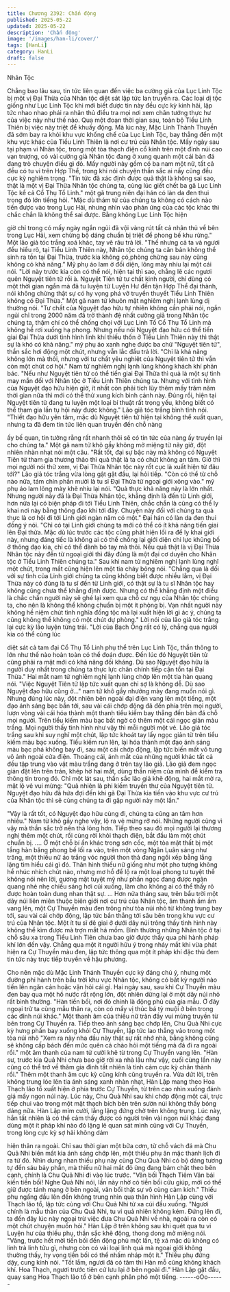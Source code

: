 ```yaml
---
title: Chương 2392: Chấn động
published: 2025-05-22
updated: 2025-05-22
description: 'Chấn động'
image: '/images/han-li/cover/'
tags: [HanLi]
category: HanLi
draft: false
---
```


Nhân Tộc

Chẳng bao lâu sau, tin tức liên quan đến việc ba cường giả của
Lục Linh Tộc bị một vị Đại Thừa của Nhân tộc diệt sát lập tức lan
truyền ra.
Các loại dị tộc giống như Lục Linh Tộc khi mới biết được tin này
đều cực kỳ kinh hãi, lập tức nhao nhao phái ra nhân thủ điều tra
mọi nơi xem chân tướng thực hư của việc này như thế nào.
Qua một đoạn thời gian sau, toàn bộ Tiểu Linh Thiên bị việc này
triệt để khuấy động.
Mà lúc này, Mặc Linh Thánh Thuyền đã sớm bay ra khỏi khu vực
khống chế của Lục Linh Tộc, bay thẳng đến một khu vực khác
của Tiểu Linh Thiên là nơi cư trú của Nhân tộc.
Mấy ngày sau tại phạm vi Nhân tộc, trong một tòa thạch điện cổ
kính trên một đỉnh núi cao vạn trượng, có vài cường giả Nhân tộc
đang ở xung quanh một cái bàn đá đang trò chuyện điều gì đó.
Mấy người này gồm có ba nam một nữ, tất cả đều có tu vi trên
Hợp Thể, trong khi nói chuyện thần sắc ai nấy cũng đều cực kỳ
nghiêm trọng.
"Tin tức đã xác định được quả thật là không sai sao, thật là một vị
Đại Thừa Nhân tộc chúng ta, cùng lúc giết chết ba gã Lục Linh
Tộc kể cả Cổ Thụ Tổ Linh." một gã trung niên đại hán có làn da
đen thui trong đó lớn tiếng hỏi.
"Mặc dù thám tử của chúng ta không có cách nào tiến được vào
trong Lục Hải, nhưng nhìn vào phản ứng của các tộc khác thì
chắc chắn là không thể sai được. Bằng không Lục Linh Tộc hiện

giờ chỉ trong có mấy ngày ngắn ngủi đã vội vàng rút tất cả nhân
thủ về bên trong Lục Hải, xem chừng bộ dáng chuẩn bị triệt để
phong bế khu rừng." Một lão giả tóc trắng xoá khác, tay vê râu trả
lời.
"Thế nhưng cả ta và ngươi đều hiểu rõ, tại Tiểu Linh Thiên này,
Nhân tộc chúng ta căn bản không thể sinh ra tồn tại Đại Thừa,
trước kia không có,phòng chừng sau này cũng không có khả
năng.” Mỹ phụ áo lam ở đối diện, lông mày nhíu lại một cái nói.
"Lời này trước kia còn có thể nói, hiện tại thì sao, chẳng lẽ các
ngươi quên Nguyệt tiên tử rồi à. Nguyệt Tiên tử tư chất kinh
người, chỉ dùng có một thời gian ngắn mà đã tu luyện từ Luyện
Hư đến tận Hợp Thể đại thành, nói không chừng thật sự có hy
vọng phá vỡ truyền thuyết Tiểu Linh Thiên không có Đại Thừa."
Một gã nam tử khuôn mặt nghiêm nghị lạnh lùng dị thường nói.
"Tư chất của Nguyệt đạo hữu tự nhiên không cần phải nói, ngắn
ngủi chỉ trong 2000 năm đã trở thành đệ nhất cường giả trong
Nhân tộc chúng ta, thậm chí có thể chống chọi với Lục Linh Tổ Cổ
Thụ Tổ Linh mà không hề rơi xuống hạ phong. Nhưng nếu nói
Nguyệt đạo hữu có thể tiến giai Đại Thừa dưới tình hình linh khí
thiếu thốn ở Tiểu Linh Thiên này thì thật sự là khó có khả năng."
mỹ phụ áo xanh nghe được ba chữ "Nguyệt tiên tử", thần sắc hơi
động một chút, nhưng vẫn lắc đầu trả lời.
"Chỉ là khả năng không lớn mà thôi, nhưng với tư chất yêu nghiệt
của Nguyệt tiên tử thì vẫn còn một chút cơ hội." Nam tử nghiêm
nghị lạnh lùng không khách khí phản bác.
"Nếu như Nguyệt tiên tử có thể tiến giai Đại Thừa thì quả là một
sự tình may mắn đối với Nhân tộc ở Tiểu Linh Thiên chúng ta.
Nhưng với tình hình của Nguyệt đạo hữu hiện giờ, ít nhất còn
phải tích lũy thêm mấy trăm năm thời gian nữa thì mới có thể thử
xung kích bình cảnh này. Đúng rồi, hiện tại Nguyệt tiên tử đang tu
luyện một loại bí thuật rất trọng yếu, không biết có thể tham gia
lần tụ hội này được không." Lão giả tóc trắng bình tĩnh nói.
"Thiết đạo hữu yên tâm, mặc dù Nguyệt tiên tử hiện tại không thể
xuất quan, nhưng ta đã đem tin tức liên quan truyền đến chỗ nàng

ấy bế quan, tin tưởng rằng rất nhanh thôi sẽ có tin tức của nàng
ấy truyền lại cho chúng ta." Một gã nam tử khô gầy không mở
miệng từ nãy giờ, đột nhiên nhàn nhạt nói một câu.
"Rất tốt, đại sự bậc này mà không có Nguyệt Tiên tử tham gia
thương thảo thì quả thật là ta có chút không an tâm. Giờ thì mọi
người nói thử xem, vị Đại Thừa Nhân tộc này rốt cục là xuất hiện
từ đâu tới?" Lão giả tóc trắng vừa lòng gật gật đầu, lại hỏi tiếp.
"Còn có thể từ chỗ nào nữa, tám chín phần mười là tu sĩ Đại
Thừa từ ngoại giới xông vào." mỹ phụ áo lam lông mày khẽ nhíu
lại nói.
"Quả thực khả năng này là lớn nhất. Nhưng người này đã là Đại
Thừa Nhân tộc, khẳng định là đến từ Linh giới, hơn nữa lại có
biện pháp đi tới Tiểu Linh Thiên, chắc chắn là cũng có thể ly khai
nơi này bằng thông đạo khi tới đây. Chuyện này đối với chúng ta
quả thực là cơ hội đi tới Linh giới ngàn năm có một." Đại hán có
làn da đen thui đồng ý nói.
"Chỉ có tại Linh giới chúng ta mới có thể có ít khả năng tiến giai
lên Đại thừa. Mặc dù lúc trước các tộc cũng phát hiện lối ra để ly
khai giới này, nhưng đáng tiếc là không ai có thể chống lại giới
diện chi lực khủng bố ở thông đạo kia, chỉ có thể đành bó tay mà
thôi. Nếu quả thật là vị Đại Thừa Nhân tộc này đến từ ngoại giới
thì đây đúng là một đại cơ duyên cho Nhân tộc ở Tiểu Linh Thiên
chúng ta." Sau khi nam tử nghiêm nghị lạnh lùng nghĩ một chút,
trong mắt cũng hiện lên một tia cháy bỏng nói.
"Chẳng qua là đối với sự tình của Linh giới chúng ta cũng không
biết được nhiều lắm, vị Đại Thừa này có đúng là tu sĩ đến từ Linh
giới, có thật sự là tu sĩ Nhân tộc hay không cũng chưa thể khẳng
định được. Nhưng có thể khẳng định một điều là chắc chắn người
này sẽ ghé lại xem qua chỗ cư ngụ của Nhân tộc chúng ta, cho
nên là không thể không chuẩn bị một ít phòng bị. Vạn nhất người
này không hề niệm chút tình nghĩa đồng tộc mà lại xuất hiện lời gì
ác ý, chúng ta cũng không thể không có một chút dự phòng." Lời
nói của lão già tóc trắng lại cực kỳ lão luyện từng trải.
"Lời của Bạch Ông rất có lý, chẳng qua người kia có thể cùng lúc

diệt sát cả tam đại Cổ Thụ Tổ Linh phụ thể trên Lục Linh Tộc,
thần thông to lớn như thế nào hoàn toàn có thể đoán được. Đến
lúc đó Nguyệt tiên tử cũng phải ra mặt mới có khả năng đối
kháng. Dù sao Nguyệt đạo hữu là người duy nhất trong chúng ta
thực lực chân chính tiếp cận tồn tại Đại Thừa." Hai mắt nam tử
nghiêm nghị lạnh lùng chớp lên một tia hàn quang nói.
"Việc Nguyệt Tiên tử lập tức xuất quan chỉ sợ là không dễ. Dù sao
Nguyệt đạo hữu cũng ở..." nam tử khô gầy nhướng mày đang
muốn nói gì.
Nhưng đúng lúc này, đột nhiên bên ngoài đại điện vang lên một
tiếng, một đạo ánh sáng bạc bắn tới, sau vài cái chớp động đã
đến phía trên mọi người, lượn vòng vài cái hóa thành một thanh
tiểu kiếm bay thẳng đến bàn đá chỗ mọi người.
Trên tiểu kiếm màu bạc bất ngờ có thêm một cái ngọc giản màu
trắng.
Mọi người thấy tình hình như vậy thì mỗi người một vẻ.
Lão giả tóc trắng sau khi suy nghĩ một chút, lập tức khoát tay lấy
ngọc giản từ trên tiểu kiếm màu bạc xuống.
Tiểu kiếm run lên, lại hóa thành một đạo ánh sáng màu bạc phá
không bay đi, sau một cái chớp động, lập tức biến mất vô tung vô
ảnh ngoài cửa điện.
Thoáng cái, ánh mắt của những người khác tất cả đều tập trung
vào vật màu trắng đang ở trên tay lão giả.
Lão giả đem ngọc giản đặt lên trên trán, khép hờ hai mắt, dùng
thần niệm của mình để kiểm tra thông tin trong đó.
Chỉ một lát sau, thần sắc lão giả khẽ động, hai mắt mở ra, mặt lộ
vẻ vui mừng:
"Quả nhiên là phi kiếm truyền thư của Nguyệt tiên tử. Nguyệt đạo
hữu đã hứa đợi đến khi gã Đại Thừa kia tiến vào khu vực cư trú
của Nhân tộc thì sẽ cùng chúng ta đi gặp người này một lần."

"Vậy là rất tốt, có Nguyệt đạo hữu cùng đi, chúng ta cũng an tâm
hơn nhiều." Nam tử khô gầy nghe vậy, lộ ra vẻ mừng rỡ nói.
Những người cũng vì vậy mà thần sắc trở nên thả lỏng hơn.
Tiếp theo sau đó mọi người lại thương nghị thêm một chút, rồi
cùng rời khỏi thạch điện, bắt đầu làm một chút chuẩn bị.
….
Ở một chỗ bí ẩn khác trong sơn cốc, một tòa mật thất bị một tầng
hàn băng phong bế lối ra vào, trên một vòng Ngân Luân sáng như
trăng, một thiếu nữ áo trắng vóc người thon thả đang ngồi xếp
bằng lẳng lặng tìm hiểu cái gì đó.
Thân hình thiếu nữ giống như một pho tượng không hề nhúc
nhích chút nào, nhưng mơ hồ để lộ ra một loại phong tư tuyệt thế
không nói nên lời, gương mặt tuyệt mỹ như phấn ngọc đang được
ngân quang nhè nhẹ chiếu sáng hơi cúi xuống, làm cho không ai
có thể thấy rõ được hoàn toàn dung nhan thật sự.
…
Hơn nửa tháng sau, trên bầu trời một dãy núi liên miên thuộc biên
giới nơi cư trú của Nhân tộc, âm thanh ầm ầm vang lên, một Cự
Thuyền màu đen trông như tòa núi nhỏ từ không trung bay tới,
sau vài cái chớp động, lập tức bắn thẳng tới sâu bên trong khu
vực cư trú của Nhân tộc.
Một ít tu sĩ đê giai ở dưới dãy núi trông thấy tình hình này không
thể kìm được mà trợn mắt há mồm.
Bình thường những Nhân tộc ở tại chỗ sâu xa trong Tiểu Linh
Tiên chưa bao giờ được thấy qua phi hành pháp khí lớn đến vậy.
Chẳng qua một ít người hữu ý trong nháy mắt khi vừa phát hiện
ra Cự Thuyền màu đen, lập tức thông qua một ít pháp khí đặc thù
đem tin tức này trực tiếp truyền về hậu phương.

Cho nên mặc dù Mặc Linh Thánh Thuyền cực kỳ đáng chú ý,
nhưng một đường phi hành trên bầu trời khu vực Nhân tộc, không
có bất kỳ người nào tiến lên ngăn cản hoặc vặn hỏi cái gì.
Hai ngày sau, sau khi Cự Thuyền màu đen bay qua một hồ nước
rất rộng lớn, đột nhiên dừng lại ở một dãy núi nhỏ rất bình
thường.
"Hàn tiền bối, nơi đó chính là động phủ của gia mẫu. Ở đây ngoại
trừ ta cùng mẫu thân ra, còn có mấy vị thúc bá tỷ muội ở bên
trong các đỉnh núi khác." Một thanh âm của thiếu nữ tràn đầy vui
mừng truyền từ bên trong Cự Thuyền ra.
Tiếp theo ánh sáng bạc chớp lên, Chu Quả Nhi cực kỳ hưng phấn
bay xuống khỏi Cự Thuyền, lập tức lao thẳng vảo trong một tòa
núi nhỏ
"Xem ra này nha đầu này thật sự rất nhớ nhà, bằng không cũng
sẽ không cấp bách đến mức quên cả chào hỏi một tiếng mà đã đi
ra ngoài rồi." một âm thanh của nam tử cười khẽ từ trong Cự
Thuyền vang lên.
"Hàn sư, trước kia Quả Nhi chưa bao giờ rời xa nhà lâu như vậy,
cuối cùng lần này cũng có thể trở về thăm gia đình tất nhiên là
tình cảm cực kỳ chân thành rồi." Thêm một thanh âm cực kỳ cũng
kính cũng truyền ra.
Vừa dứt lời, trên không trung lóe lên tia ánh sáng xanh nhàn nhạt,
Hàn Lập mang theo Hoa Thạch lão tổ xuất hiện ở phía trước Cự
Thuyền, từ trên cao nhìn xuống đánh giá mấy ngọn núi này.
Lúc này, Chu Quả Nhi sau khi chớp động một cái, trực tiếp chui
vào trong một mặt thạch bích bên trên sườn núi không thấy bóng
dáng nữa.
Hàn Lập mỉm cười, lẳng lặng đứng chờ trên không trung.
Lúc này, hắn tất nhiên là có thể cảm thấy được có người trên vài
ngọn núi khác đang dùng một ít pháp khí nào đó lặng lẽ quan sát
mình cũng với Cự Thuyền, trong lòng cực kỳ sợ hãi không dám

hiện thân ra ngoài.
Chỉ sau thời gian một bữa cơm, từ chỗ vách đá mà Chu Quả Nhi
biến mất kia ánh sáng chớp lên, một thiếu phụ ăn mặc thanh lịch
đi ra từ đó.
Nhìn dung nhan thiếu phụ này cùng Chu Quả Nhi có bộ dáng
tương tự đến sáu bảy phần, mà thiếu nữ hai mắt đỏ ửng đang
bám chặt theo bên cạnh, chính là Chu Quả Nhi đi vào lúc trước.
"Vãn bối Thạch Tiêm Vân bái kiến tiền bối! Nghe Quả Nhi nói, lần
này nhờ có tiền bối cứu giúp, mới có thể giữ được tánh mạng ở
bên ngoài, vãn bối thật sự vô cùng cảm kích." Thiếu phụ ngẩng
đầu lên đến không trung nhìn qua thân hình Hàn Lập cùng với
Thạch lão tổ, lập tức cùng với Chu Quả Nhi từ xa cúi đầu xuống.
"Ngươi chính là mẫu thân của Chu Quả Nhi, tu vi quả nhiên
không kém. Đứng lên đi, ta đến đây lúc này ngoại trừ việc đưa
Chu Quả Nhi về nhà, ngoài ra còn có một chút chuyện muốn hỏi."
Hàn Lập ở trên không sau khi quét qua tu vi Luyện hư của thiếu
phụ, thần sắc khẽ động, thong dong mở miệng nói.
"Vâng, trước hết mời tiền bối đến động phủ một lần, tệ xá mặc dù
không có linh trà linh tửu gì, nhưng còn có vài loại linh quả mà
ngoại giới không thường thấy, hy vọng tiền bối có thể nhấm nháp
một ít." Thiếu phụ đứng dậy, cung kính nói.
"Tốt lắm, ngươi đã có tâm thì Hàn mỗ cũng không khách khí. Hoa
Thạch, ngươi trước tiên cứ lưu lại ở bên ngoài đi." Hàn Lập gật
đầu, quay sang Hoa Thạch lão tổ ở bên cạnh phân phó một tiếng.
------oOo------
